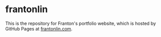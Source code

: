 # frantonlin
This is the repository for Franton's portfolio website, which is hosted by GitHub Pages at [frantonlin.com](http://frantonlin.com/).
